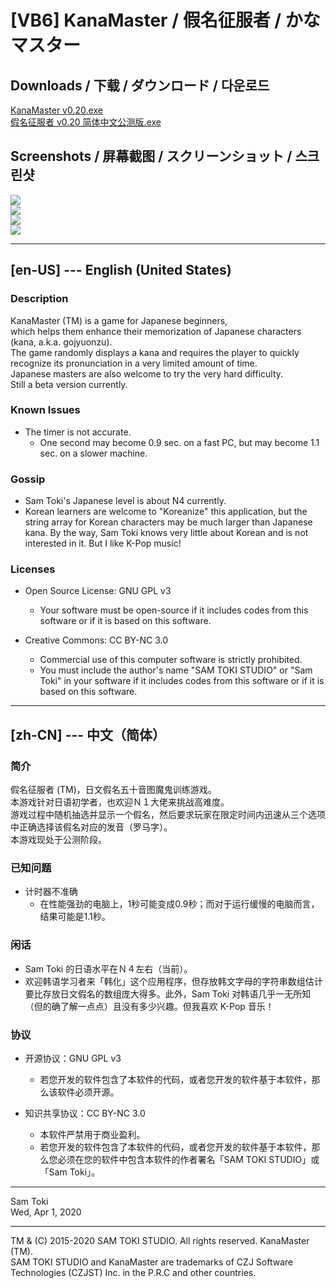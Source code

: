 # [VB6] KanaMaster / 假名征服者 / かなマスター

## Downloads / 下载 / ダウンロード / 다운로드

[KanaMaster v0.20.exe](https://raw.githubusercontent.com/SamToki/VB6---KanaMaster/master/%5B2%5D%20EXE/KanaMaster%20v0.20.exe)<br>
[假名征服者 v0.20 简体中文公测版.exe](https://raw.githubusercontent.com/SamToki/VB6---KanaMaster/master/%5B2%5D%20EXE/%E5%81%87%E5%90%8D%E5%BE%81%E6%9C%8D%E8%80%85%20v0.20%20%E7%AE%80%E4%BD%93%E4%B8%AD%E6%96%87%E5%85%AC%E6%B5%8B%E7%89%88.exe)

## Screenshots / 屏幕截图 / スクリーンショット / 스크린샷

![](https://github.com/SamToki/VB6---KanaMaster/blob/master/%5B3%5D%20Screenshots/Screenshot%201%20-%20Before%20Answering.png)<br>
![](https://github.com/SamToki/VB6---KanaMaster/blob/master/%5B3%5D%20Screenshots/Screenshot%202%20-%20After%20Answering.png)<br>
![](https://github.com/SamToki/VB6---KanaMaster/blob/master/%5B3%5D%20Screenshots/Screenshot%203%20-%20Game%20Report.png)<br>
![](https://github.com/SamToki/VB6---KanaMaster/blob/master/%5B3%5D%20Screenshots/Screenshot%204%20-%20Settings.png)

-----

## [en-US] --- English (United States)

### Description

KanaMaster (TM) is a game for Japanese beginners,<br>
which helps them enhance their memorization of Japanese characters (kana, a.k.a. gojyuonzu).<br>
The game randomly displays a kana and requires the player to quickly recognize its pronunciation in a very limited amount of time.<br>
Japanese masters are also welcome to try the very hard difficulty.<br>
Still a beta version currently.

### Known Issues

* The timer is not accurate.
	* One second may become 0.9 sec. on a fast PC, but may become 1.1 sec. on a slower machine.

### Gossip

* Sam Toki's Japanese level is about N4 currently.
* Korean learners are welcome to "Koreanize" this application, but the string array for Korean characters may be much larger than Japanese kana. By the way, Sam Toki knows very little about Korean and is not interested in it. But I like K-Pop music!

### Licenses

* Open Source License: GNU GPL v3
	* Your software must be open-source if it includes codes from this software or if it is based on this software.

* Creative Commons: CC BY-NC 3.0
	* Commercial use of this computer software is strictly prohibited.
	* You must include the author's name "SAM TOKI STUDIO" or "Sam Toki" in your software if it includes codes from this software or if it is based on this software.

-----

## [zh-CN] --- 中文（简体）

### 简介

假名征服者 (TM)，日文假名五十音图魔鬼训练游戏。<br>
本游戏针对日语初学者，也欢迎Ｎ１大佬来挑战高难度。<br>
游戏过程中随机抽选并显示一个假名，然后要求玩家在限定时间内迅速从三个选项中正确选择该假名对应的发音（罗马字）。<br>
本游戏现处于公测阶段。

### 已知问题

* 计时器不准确
	* 在性能强劲的电脑上，1秒可能变成0.9秒；而对于运行缓慢的电脑而言，结果可能是1.1秒。

### 闲话

* Sam Toki 的日语水平在Ｎ４左右（当前）。
* 欢迎韩语学习者来「韩化」这个应用程序，但存放韩文字母的字符串数组估计要比存放日文假名的数组庞大得多。此外，Sam Toki 对韩语几乎一无所知（但的确了解一点点）且没有多少兴趣。但我喜欢 K-Pop 音乐！

### 协议

* 开源协议：GNU GPL v3
	* 若您开发的软件包含了本软件的代码，或者您开发的软件基于本软件，那么该软件必须开源。

* 知识共享协议：CC BY-NC 3.0
	* 本软件严禁用于商业盈利。
	* 若您开发的软件包含了本软件的代码，或者您开发的软件基于本软件，那么您必须在您的软件中包含本软件的作者署名「SAM TOKI STUDIO」或「Sam Toki」。

-----

Sam Toki<br>
Wed, Apr 1, 2020

-----

TM & (C) 2015-2020 SAM TOKI STUDIO. All rights reserved. KanaMaster (TM).<br>
SAM TOKI STUDIO and KanaMaster are trademarks of CZJ Software Technologies (CZJST) Inc. in the P.R.C and other countries.
